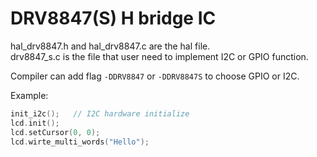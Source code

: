 # DRV8847(S) H bridge IC
hal_drv8847.h and hal_drv8847.c are the hal file.  
drv8847_s.c is the file that user need to implement I2C or GPIO function.  
  
Compiler can add flag `-DDRV8847` or `-DDRV8847S` to choose GPIO or I2C.
  
Example:  
```c
init_i2c();   // I2C hardware initialize
lcd.init();
lcd.setCursor(0, 0);
lcd.wirte_multi_words("Hello");
```


